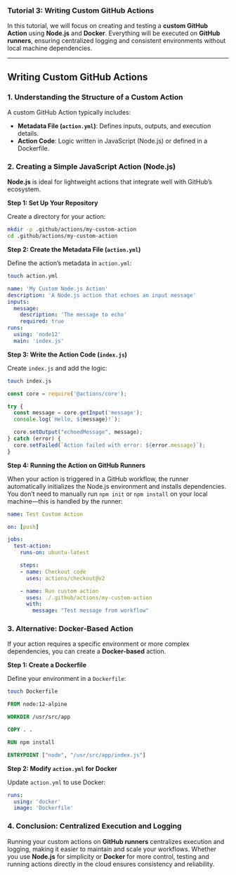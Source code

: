 ### **Tutorial 3: Writing Custom GitHub Actions**

In this tutorial, we will focus on creating and testing a **custom GitHub Action** using **Node.js** and **Docker**. Everything will be executed on **GitHub runners**, ensuring centralized logging and consistent environments without local machine dependencies.

---

## Writing Custom GitHub Actions

### 1. **Understanding the Structure of a Custom Action**

A custom GitHub Action typically includes:
- **Metadata File (`action.yml`)**: Defines inputs, outputs, and execution details.
- **Action Code**: Logic written in JavaScript (Node.js) or defined in a Dockerfile.

### 2. **Creating a Simple JavaScript Action (Node.js)**

**Node.js** is ideal for lightweight actions that integrate well with GitHub’s ecosystem.

**Step 1: Set Up Your Repository**

Create a directory for your action:

```bash
mkdir -p .github/actions/my-custom-action
cd .github/actions/my-custom-action
```

**Step 2: Create the Metadata File (`action.yml`)**

Define the action’s metadata in `action.yml`:

```bash
touch action.yml
```

```yaml
name: 'My Custom Node.js Action'
description: 'A Node.js action that echoes an input message'
inputs:
  message:
    description: 'The message to echo'
    required: true
runs:
  using: 'node12'
  main: 'index.js'
```

**Step 3: Write the Action Code (`index.js`)**

Create `index.js` and add the logic:

```bash
touch index.js
```

```javascript
const core = require('@actions/core');

try {
  const message = core.getInput('message');
  console.log(`Hello, ${message}!`);

  core.setOutput("echoedMessage", message);
} catch (error) {
  core.setFailed(`Action failed with error: ${error.message}`);
}
```

**Step 4: Running the Action on GitHub Runners**

When your action is triggered in a GitHub workflow, the runner automatically initializes the Node.js environment and installs dependencies. You don’t need to manually run `npm init` or `npm install` on your local machine—this is handled by the runner:

```yaml
name: Test Custom Action

on: [push]

jobs:
  test-action:
    runs-on: ubuntu-latest

    steps:
    - name: Checkout code
      uses: actions/checkout@v2

    - name: Run custom action
      uses: ./.github/actions/my-custom-action
      with:
        message: "Test message from workflow"
```

### 3. **Alternative: Docker-Based Action**

If your action requires a specific environment or more complex dependencies, you can create a **Docker-based** action.

**Step 1: Create a Dockerfile**

Define your environment in a `Dockerfile`:

```bash
touch Dockerfile
```

```Dockerfile
FROM node:12-alpine

WORKDIR /usr/src/app

COPY . .

RUN npm install

ENTRYPOINT ["node", "/usr/src/app/index.js"]
```

**Step 2: Modify `action.yml` for Docker**

Update `action.yml` to use Docker:

```yaml
runs:
  using: 'docker'
  image: 'Dockerfile'
```

### 4. **Conclusion: Centralized Execution and Logging**

Running your custom actions on **GitHub runners** centralizes execution and logging, making it easier to maintain and scale your workflows. Whether you use **Node.js** for simplicity or **Docker** for more control, testing and running actions directly in the cloud ensures consistency and reliability.
